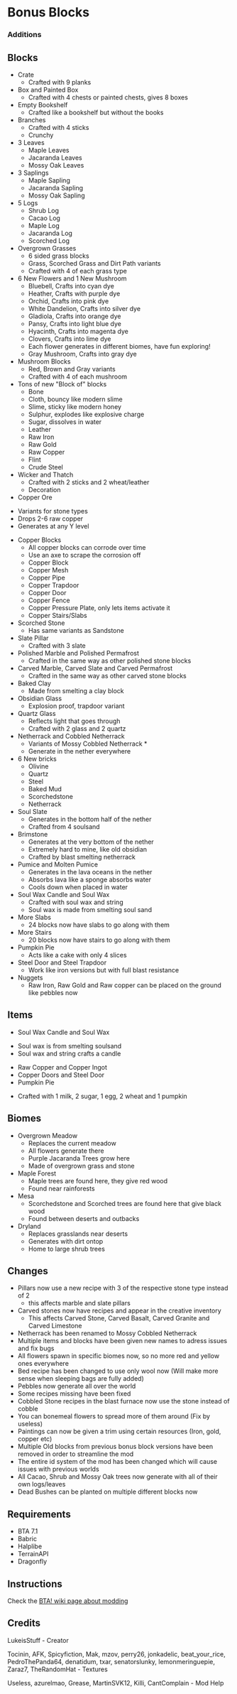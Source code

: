 # Bonus Blocks

### Additions

## Blocks
* Crate
  + Crafted with 9 planks
* Box and Painted Box
  + Crafted with 4 chests or painted chests, gives 8 boxes
* Empty Bookshelf
  + Crafted like a bookshelf but without the books
* Branches
  + Crafted with 4 sticks
  + Crunchy
* 3 Leaves
  + Maple Leaves
  + Jacaranda Leaves
  + Mossy Oak Leaves
* 3 Saplings
  + Maple Sapling
  + Jacaranda Sapling
  + Mossy Oak Sapling
* 5 Logs
  + Shrub Log
  + Cacao Log
  + Maple Log
  + Jacaranda Log
  + Scorched Log
* Overgrown Grasses
  + 6 sided grass blocks
  + Grass, Scorched Grass and Dirt Path variants
  + Crafted with 4 of each grass type
* 6 New Flowers and 1 New Mushroom
  + Bluebell, Crafts into cyan dye
  + Heather, Crafts with purple dye
  + Orchid, Crafts into pink dye
  + White Dandelion, Crafts into silver dye
  + Gladiola, Crafts into orange dye
  + Pansy, Crafts into light blue dye
  + Hyacinth, Crafts into magenta dye
  + Clovers, Crafts into lime dye
  + Each flower generates in different biomes, have fun exploring!
  + Gray Mushroom, Crafts into gray dye
* Mushroom Blocks
  + Red, Brown and Gray variants
  + Crafted with 4 of each mushroom
* Tons of new "Block of" blocks
  + Bone
  + Cloth, bouncy like modern slime
  + Slime, sticky like modern honey
  + Sulphur, explodes like explosive charge
  + Sugar, dissolves in water
  + Leather
  + Raw Iron
  + Raw Gold
  + Raw Copper
  + Flint
  + Crude Steel
* Wicker and Thatch
  + Crafted with 2 sticks and 2 wheat/leather
  + Decoration
* Copper Ore
 + Variants for stone types
 + Drops 2-6 raw copper
 + Generates at any Y level
* Copper Blocks
  + All copper blocks can corrode over time
  + Use an axe to scrape the corrosion off
  + Copper Block
  + Copper Mesh
  + Copper Pipe
  + Copper Trapdoor
  + Copper Door
  + Copper Fence
  + Copper Pressure Plate, only lets items activate it
  + Copper Stairs/Slabs
* Scorched Stone
  + Has same variants as Sandstone
* Slate Pillar
  + Crafted with 3 slate
* Polished Marble and Polished Permafrost
  + Crafted in the same way as other polished stone blocks
* Carved Marble, Carved Slate and Carved Permafrost
  + Crafted in the same way as other carved stone blocks
* Baked Clay
  + Made from smelting a clay block
* Obsidian Glass
  + Explosion proof, trapdoor variant
* Quartz Glass
  + Reflects light that goes through
  + Crafted with 2 glass and 2 quartz
* Netherrack and Cobbled Netherrack
  + Variants of Mossy Cobbled Netherrack *
  + Generate in the nether everywhere
* 6 New bricks
  + Olivine
  + Quartz
  + Steel
  + Baked Mud
  + Scorchedstone
  + Netherrack
* Soul Slate
  + Generates in the bottom half of the nether
  + Crafted from 4 soulsand
* Brimstone
  + Generates at the very bottom of the nether
  + Extremely hard to mine, like old obsidian
  + Crafted by blast smelting netherrack
* Pumice and Molten Pumice
  + Generates in the lava oceans in the nether
  + Absorbs lava like a sponge absorbs water
  + Cools down when placed in water
* Soul Wax Candle and Soul Wax
  + Crafted with soul wax and string
  + Soul wax is made from smelting soul sand
* More Slabs
  + 24 blocks now have slabs to go along with them
* More Stairs
  + 20 blocks now have stairs to go along with them
* Pumpkin Pie
  + Acts like a cake with only 4 slices
* Steel Door and Steel Trapdoor
  + Work like iron versions but with full blast resistance
* Nuggets
  + Raw Iron, Raw Gold and Raw copper can be placed on the ground like pebbles now


## Items
* Soul Wax Candle and Soul Wax
+ Soul wax is from smelting soulsand
+ Soul wax and string crafts a candle
* Raw Copper and Copper Ingot
* Copper Doors and Steel Door
* Pumpkin Pie
+ Crafted with 1 milk, 2 sugar, 1 egg, 2 wheat and 1 pumpkin


## Biomes
* Overgrown Meadow
  + Replaces the current meadow
  + All flowers generate there
  + Purple Jacaranda Trees grow here
  + Made of overgrown grass and stone
* Maple Forest
  + Maple trees are found here, they give red wood
  + Found near rainforests
* Mesa
  + Scorchedstone and Scorched trees are found here that give black wood
  + Found between deserts and outbacks
* Dryland 
  + Replaces grasslands near deserts
  + Generates with dirt ontop
  + Home to large shrub trees


## Changes
* Pillars now use a new recipe with 3 of the respective stone type instead of 2
  + this affects marble and slate pillars
* Carved stones now have recipes and appear in the creative inventory
  + This affects Carved Stone, Carved Basalt, Carved Granite and Carved Limestone
* Netherrack has been renamed to Mossy Cobbled Netherrack
* Multiple items and blocks have been given new names to adress issues and fix bugs
* All flowers spawn in specific biomes now, so no more red and yellow ones everywhere
* Bed recipe has been changed to use only wool now (Will make more sense when sleeping bags are fully added)
* Pebbles now generate all over the world
* Some recipes missing have been fixed
* Cobbled Stone recipes in the blast furnace now use the stone instead of cobble
* You can bonemeal flowers to spread more of them around (Fix by useless)
* Paintings can now be given a trim using certain resources (Iron, gold, copper etc)
* Multiple Old blocks from previous bonus block versions have been removed in order to streamline the mod
* The entire id system of the mod has been changed which will cause issues with previous worlds
* All Cacao, Shrub and Mossy Oak trees now generate with all of their own logs/leaves
* Dead Bushes can be planted on multiple different blocks now

## Requirements

+ BTA 7.1
+ Babric
+ Halplibe
+ TerrainAPI
+ Dragonfly

## Instructions

Check the [BTA! wiki page about modding](https://bta.miraheze.org/wiki/Modding)

## Credits
LukeisStuff - Creator

Tocinin, AFK, Spicyfiction, Mak, mzov, perry26, jonkadelic, beat_your_rice, PedroThePanda64, denatidum, txar, senatorslunky, lemonmeringuepie, Zaraz7, TheRandomHat - Textures

Useless, azurelmao, Grease, MartinSVK12, Killi, CantComplain - Mod Help

